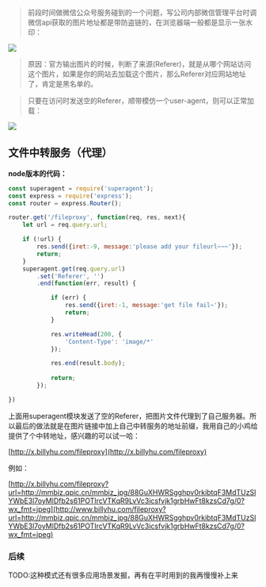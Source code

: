 
> 前段时间做微信公众号服务碰到的一个问题，写公司内部微信管理平台时调微信api获取的图片地址都是带防盗链的，在浏览器端一般都是显示一张水印：

![](http://cdn.billyhu.com/blogUploads/1522323552000.png)

>原因：官方输出图片的时候，判断了来源(Referer)，就是从哪个网站访问这个图片，如果是你的网站去加载这个图片，那么Referer对应网站地址了，肯定是黑名单的。

>只要在访问时发送空的Referer，顺带模仿一个user-agent，则可以正常加载：

![](http://cdn.billyhu.com/blogUploads/1522323817000.jpeg)

## 文件中转服务（代理）

**node版本的代码：**

```js
const superagent = require('superagent');
const express = require('express');
const router = express.Router();

router.get('/fileproxy', function(req, res, next){
    let url = req.query.url;

    if (!url) {
        res.send({iret:-9, message:'please add your fileurl~~~'});
        return;
    }
    superagent.get(req.query.url)
        .set('Referer', '')
        .end(function(err, result) {

            if (err) {
                res.send({iret:-1, message:'get file fail~'});
                return;
            }

            res.writeHead(200, {
                'Content-Type': 'image/*'
            });

            res.end(result.body);
            
            return;
        });

})
```
上面用superagent模块发送了空的Referer，把图片文件代理到了自己服务器。所以最后的做法就是在图片链接中加上自己中转服务的地址前缀，我用自己的小鸡给提供了个中转地址，感兴趣的可以试一哈：

[http://x.billyhu.com/fileproxy](http://x.billyhu.com/fileproxy)

例如：

[http://x.billyhu.com/fileproxy?url=http://mmbiz.qpic.cn/mmbiz_jpg/88GuXHWRSgghpv0rkibtqF3MdTUzSlYWbE3l7oyMlDfb2s61POTIrcVTKqR9LvVc3icsfvjk1grbHwFt8kzsCd7g/0?wx_fmt=jpeg](http://www.billyhu.com/fileproxy?url=http://mmbiz.qpic.cn/mmbiz_jpg/88GuXHWRSgghpv0rkibtqF3MdTUzSlYWbE3l7oyMlDfb2s61POTIrcVTKqR9LvVc3icsfvjk1grbHwFt8kzsCd7g/0?wx_fmt=jpeg)

### 后续
TODO:这种模式还有很多应用场景发掘，再有在平时用到的我再慢慢补上来

